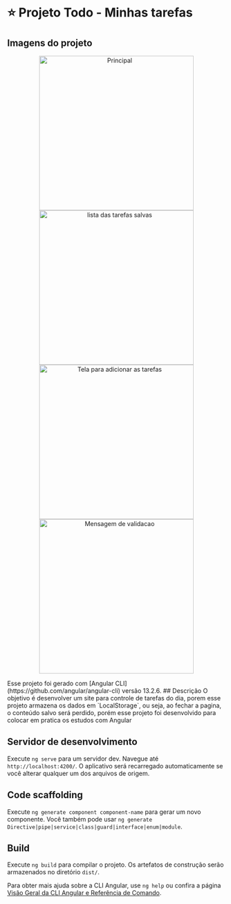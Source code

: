 # <h1> ⭐ Projeto Todo - Minhas tarefas

  ## Imagens do projeto
<p align="center">  
<img alt="Principal" src="https://user-images.githubusercontent.com/71935746/158885325-9531fc3c-6d66-430d-ad12-7e8d5859f755.png" width="357px" />
<img alt="lista das tarefas salvas" src="https://user-images.githubusercontent.com/71935746/158885585-a9dcd429-008e-49a8-b836-92dec3e3cef0.png" width="357px" />
<img alt="Tela para adicionar as tarefas" src="https://user-images.githubusercontent.com/71935746/158886740-45d52002-c2fc-4cd9-a825-1b9ef177b273.png" width="357px" />
<img alt="Mensagem de validacao" src="https://user-images.githubusercontent.com/71935746/158886474-5152dcac-7d96-4d56-8d8a-e7c475706dda.png" width="357px" />
</p>
Esse projeto foi gerado com [Angular CLI](https://github.com/angular/angular-cli) versão 13.2.6.
  ## Descrição
 O objetivo é desenvolver um site para controle de tarefas do dia, porem esse projeto armazena os dados em `LocalStorage`, ou seja, ao fechar a pagina, o conteúdo salvo será perdido, porém esse projeto foi desenvolvido para colocar em  pratica os estudos com Angular

## Servidor de desenvolvimento

Execute `ng serve` para um servidor dev. Navegue até `http://localhost:4200/`. O aplicativo será recarregado automaticamente se você alterar qualquer um dos arquivos de origem.
  
## Code scaffolding

Execute `ng generate component component-name` para gerar um novo componente. Você também pode usar `ng generate Directive|pipe|service|class|guard|interface|enum|module`.

## Build

Execute `ng build` para compilar o projeto. Os artefatos de construção serão armazenados no diretório `dist/`.
  
Para obter mais ajuda sobre a CLI Angular, use `ng help` ou confira a página [Visão Geral da CLI Angular e Referência de Comando](https://angular.io/cli).
